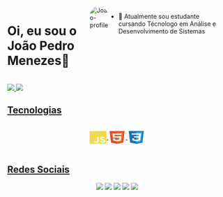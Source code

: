<div style="display: flex"><h1>Oi, eu sou o João Pedro Menezes👋</h1>

<img align="right" alt="Joao-profile" height="150" style="border-radius:50px;" src="https://i.ibb.co/PNXYQ6g/a230dcdf4ca9d238b111483b994de1d1.jpg" alt="Joao_Profile" border="0">

- 🌱 Atualmente sou estudante cursando Técnologo em Análise e Desenvolvimento de Sistemas</div><br>
<div align="left">
  <a href="https://github.com/DevJohnny1">
  <img height="180em" src="https://github-readme-stats.vercel.app/api?username=DevJohnny1&show_icons=true&theme=ocean_dark&include_all_commits=true&count_private=true"/>
  <img height="180em" src="https://github-readme-stats.vercel.app/api/top-langs/?username=DevJohnny1&layout=compact&langs_count=7&theme=ocean_dark"/>
</div>
  <h2 align="left">Tecnologias</h2>
  <div align="center"><br>
  <img align="center" alt="Js" height="30" width="40" src="https://raw.githubusercontent.com/devicons/devicon/master/icons/javascript/javascript-plain.svg">
  <img align="center" alt="HTML" height="30" width="40" src="https://raw.githubusercontent.com/devicons/devicon/master/icons/html5/html5-original.svg">
  <img align="center" alt="CSS" height="30" width="40" src="https://raw.githubusercontent.com/devicons/devicon/master/icons/css3/css3-original.svg">
  
</div><br>
  <h2 align="left">Redes Sociais</h2>
<div align="center">
  <a href="https://www.linkedin.com/in/joão-pedro-souza-menezes-587789171/" target="_blank"><img src="https://img.shields.io/badge/-LinkedIn-%230077B5?style=for-the-badge&logo=linkedin&logoColor=white" target="_blank"></a> 
  <a href="https://instagram.com/oeejoao" target="_blank"><img src="https://img.shields.io/badge/-Instagram-%23E4405F?style=for-the-badge&logo=instagram&logoColor=white" target="_blank"></a>
 <a href="https://discord.gg/nYfzxRWA" target="_blank"><img src="https://img.shields.io/badge/Discord-7289DA?style=for-the-badge&logo=discord&logoColor=white" target="_blank"></a> 
  <a href = "mailto:joaosmenezes@hotmail.com"><img src="https://img.shields.io/badge/Microsoft_Outlook-0078D4?style=for-the-badge&logo=microsoft-outlook&logoColor=white" target="_blank"></a>
  <a href = "https://steamcommunity.com/profiles/76561198183275622/"><img src="https://img.shields.io/badge/Steam-000000?style=for-the-badge&logo=steam&logoColor=white" target="_blank"></a>
  
</div>
<!--
  <h2>Ouvindo</h2>
  
   [![Spotify](https://j0shbl0ck4.vercel.app/api/spotify?background_color=0d1117&border_color=ffffff)](https://open.spotify.com/user/tim38cz043d9vr4d5u6v0ds8z)
    -->
